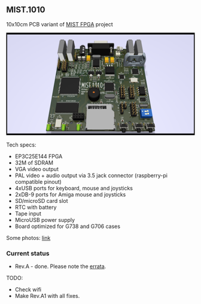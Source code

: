 ## MIST.1010
10x10cm PCB variant of [MIST FPGA](https://github.com/mist-devel/mist-board/wiki) project

[![photo](out/pcb3d.rev.A.png)](out/pcb3d.rev.A.png?raw=true)

Tech specs:
- EP3C25E144 FPGA
- 32M of SDRAM
- VGA video output
- PAL video + audio output via 3.5 jack connector (raspberry-pi compatible pinout)
- 4xUSB ports for keyboard, mouse and joysticks
- 2xDB-9 ports for Amiga mouse and joysticks
- SD/microSD card slot
- RTC with battery
- Tape input
- MicroUSB power supply
- Board optimized for G738 and G706 cases

Some photos: [link](https://cloud.err200.net/index.php/s/73TR85tYZkMm8Ax?path=%2Fmist1010)

### Current status
* Rev.A - done. Please note the [errata](pcb/rev.A/ERRATA.ru.txt).

TODO:
- Check wifi
- Make Rev.A1 with all fixes.
